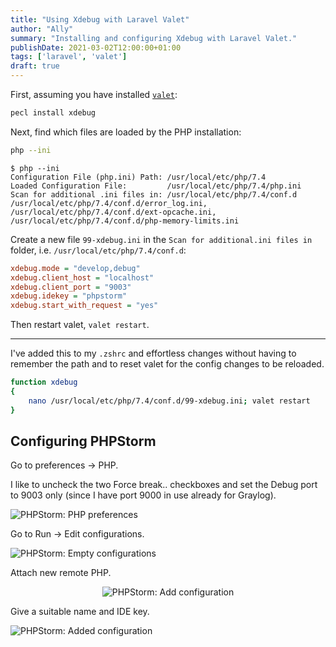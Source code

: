 ```yaml
---
title: "Using Xdebug with Laravel Valet"
author: "Ally"
summary: "Installing and configuring Xdebug with Laravel Valet."
publishDate: 2021-03-02T12:00:00+01:00
tags: ['laravel', 'valet']
draft: true
---
```


First, assuming you have installed [`valet`](https://laravel.com/docs/8.x/valet):

```bash
pecl install xdebug
```

Next, find which files are loaded by the PHP installation:

```bash
php --ini
```

```text {hl_lines=[4]}
$ php --ini
Configuration File (php.ini) Path: /usr/local/etc/php/7.4
Loaded Configuration File:         /usr/local/etc/php/7.4/php.ini
Scan for additional .ini files in: /usr/local/etc/php/7.4/conf.d
/usr/local/etc/php/7.4/conf.d/error_log.ini,
/usr/local/etc/php/7.4/conf.d/ext-opcache.ini,
/usr/local/etc/php/7.4/conf.d/php-memory-limits.ini
```

Create a new file `99-xdebug.ini` in the `Scan for additional.ini files in` folder, i.e. `/usr/local/etc/php/7.4/conf.d`:

```ini
xdebug.mode = "develop,debug"
xdebug.client_host = "localhost"
xdebug.client_port = "9003"
xdebug.idekey = "phpstorm"
xdebug.start_with_request = "yes"
```

Then restart valet, `valet restart`.

---

I've added this to my `.zshrc` and effortless changes without having to remember the path and to reset valet for the config changes to be reloaded.

```bash
function xdebug
{
    nano /usr/local/etc/php/7.4/conf.d/99-xdebug.ini; valet restart
}
```

## Configuring PHPStorm

Go to preferences -> PHP.

I like to uncheck the two Force break.. checkboxes and set the Debug port to 9003 only (since I have port 9000 in use already for Graylog).

![PHPStorm: PHP preferences](/img/articles/valet-xdebug3/preferences-php.png)

Go to Run -> Edit configurations.

![PHPStorm: Empty configurations](/img/articles/valet-xdebug3/run-configurations-empty.png)

Attach new remote PHP.

<center>

![PHPStorm: Add configuration](/img/articles/valet-xdebug3/new-configuration.png)

</center>

Give a suitable name and IDE key.

![PHPStorm: Added configuration](/img/articles/valet-xdebug3/run-configurations-complete.png)
